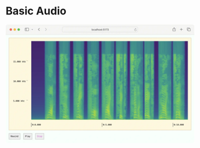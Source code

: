 # Basic Audio

![packages/website/static/example-basic-audio.webp](../../packages/website/static/example-basic-audio.webp)

